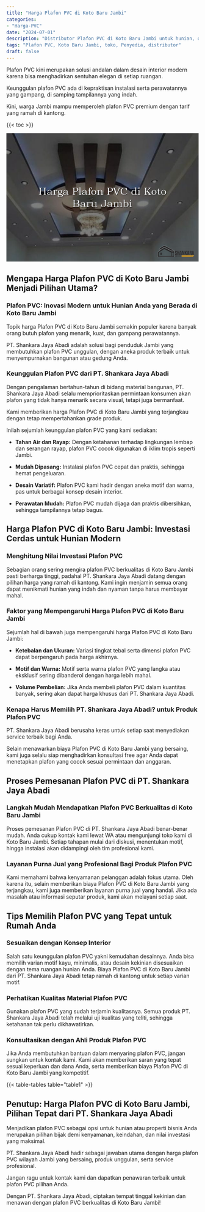 ```yaml
---
title: "Harga Plafon PVC di Koto Baru Jambi"
categories: 
- "Harga-PVC"
date: "2024-07-01"
description: "Distributor Plafon PVC di Koto Baru Jambi untuk hunian, office, serta ritel. Material terbaik, variasi motif, pilihan warna elegan, dengan servis penempatan dikerjakan oleh tenaga ahli ahli dan jaminan resmi!|Servis distribusi Plafon PVC di Koto Baru Jambi bagi keperluan rumah, perkantoran, atau ritel, dengan produk berkualitas dan instalasi oleh tim berpengalaman serta garansi resmi.|Alternatif Plafon PVC di Koto Baru Jambi yang andal bagi tempat tinggal, office, dan toko, bersama material unggulan dan pemasangan dikerjakan oleh teknisi ahli serta jaminan resmi.|Penjualan Plafon PVC di Koto Baru Jambi untuk tempat tinggal, perkantoran, dan ritel, dengan produk unggulan dan instalasi dikerjakan oleh teknisi berpengalaman, dilengkapi dengan garansi resmi.}"
tags: "Plafon PVC, Koto Baru Jambi, toko, Penyedia, distributor"
draft: false
---
```


Plafon PVC kini merupakan solusi andalan dalam desain interior modern karena bisa menghadirkan sentuhan elegan di setiap ruangan.

Keunggulan plafon PVC ada di kepraktisan instalasi serta perawatannya yang gampang, di samping tampilannya yang indah.

Kini, warga Jambi mampu memperoleh plafon PVC premium dengan tarif yang ramah di kantong.

{{< toc >}}

![Harga Plafon PVC di Koto Baru Jambi](/images/Harga-PVC/Harga-Plafon-PVC-di-Koto-Baru-Jambi.png)


## Mengapa Harga Plafon PVC di Koto Baru Jambi Menjadi Pilihan Utama?

### Plafon PVC: Inovasi Modern untuk Hunian Anda yang Berada di Koto Baru Jambi

Topik harga Plafon PVC di Koto Baru Jambi semakin populer karena banyak orang butuh plafon yang menarik, kuat, dan gampang perawatannya.

PT. Shankara Jaya Abadi adalah solusi bagi penduduk Jambi yang membutuhkan plafon PVC unggulan, dengan aneka produk terbaik untuk menyempurnakan bangunan atau gedung Anda.

### Keunggulan Plafon PVC dari PT. Shankara Jaya Abadi

Dengan pengalaman bertahun-tahun di bidang material bangunan, PT. Shankara Jaya Abadi selalu memprioritaskan permintaan konsumen akan plafon yang tidak hanya menarik secara visual, tetapi juga bermanfaat.

Kami memberikan harga Plafon PVC di Koto Baru Jambi yang terjangkau dengan tetap mempertahankan grade produk.

Inilah sejumlah keunggulan plafon PVC yang kami sediakan:

- **Tahan Air dan Rayap:** Dengan ketahanan terhadap lingkungan lembap dan serangan rayap, plafon PVC cocok digunakan di iklim tropis seperti Jambi.

- **Mudah Dipasang:** Instalasi plafon PVC cepat dan praktis, sehingga hemat pengeluaran.

- **Desain Variatif:** Plafon PVC kami hadir dengan aneka motif dan warna, pas untuk berbagai konsep desain interior.

- **Perawatan Mudah:** Plafon PVC mudah dijaga dan praktis dibersihkan, sehingga tampilannya tetap bagus.

## Harga Plafon PVC di Koto Baru Jambi: Investasi Cerdas untuk Hunian Modern

### Menghitung Nilai Investasi Plafon PVC

Sebagian orang sering mengira plafon PVC berkualitas di Koto Baru Jambi pasti berharga tinggi, padahal PT. Shankara Jaya Abadi datang dengan pilihan harga yang ramah di kantong. Kami ingin menjamin semua orang dapat menikmati hunian yang indah dan nyaman tanpa harus membayar mahal.

### Faktor yang Mempengaruhi Harga Plafon PVC di Koto Baru Jambi

Sejumlah hal di bawah juga mempengaruhi harga Plafon PVC di Koto Baru Jambi:

- **Ketebalan dan Ukuran:** Variasi tingkat tebal serta dimensi plafon PVC dapat berpengaruh pada harga akhirnya.

- **Motif dan Warna:** Motif serta warna plafon PVC yang langka atau eksklusif sering dibanderol dengan harga lebih mahal.

- **Volume Pembelian:** Jika Anda membeli plafon PVC dalam kuantitas banyak, sering akan dapat harga khusus dari PT. Shankara Jaya Abadi.

### Kenapa Harus Memilih PT. Shankara Jaya Abadi? untuk Produk Plafon PVC

PT. Shankara Jaya Abadi berusaha keras untuk setiap saat menyediakan service terbaik bagi Anda.

Selain menawarkan biaya Plafon PVC di Koto Baru Jambi yang bersaing, kami juga selalu siap menghadirkan konsultasi free agar Anda dapat menetapkan plafon yang cocok sesuai permintaan dan anggaran.

## Proses Pemesanan Plafon PVC di PT. Shankara Jaya Abadi

### Langkah Mudah Mendapatkan Plafon PVC Berkualitas di Koto Baru Jambi

Proses pemesanan Plafon PVC di PT. Shankara Jaya Abadi benar-benar mudah. Anda cukup kontak kami lewat WA atau mengunjungi toko kami di Koto Baru Jambi. Setiap tahapan mulai dari diskusi, menentukan motif, hingga instalasi akan didampingi oleh tim profesional kami.

### Layanan Purna Jual yang Profesional Bagi Produk Plafon PVC

Kami memahami bahwa kenyamanan pelanggan adalah fokus utama. Oleh karena itu, selain memberikan biaya Plafon PVC di Koto Baru Jambi yang terjangkau, kami juga memberikan layanan purna jual yang handal. Jika ada masalah atau informasi seputar produk, kami akan melayani setiap saat.

## Tips Memilih Plafon PVC yang Tepat untuk Rumah Anda

### Sesuaikan dengan Konsep Interior

Salah satu keunggulan plafon PVC yakni kemudahan desainnya. Anda bisa memilih varian motif kayu, minimalis, atau desain kekinian disesuaikan dengan tema ruangan hunian Anda. Biaya Plafon PVC di Koto Baru Jambi dari PT. Shankara Jaya Abadi tetap ramah di kantong untuk setiap varian motif.

### Perhatikan Kualitas Material Plafon PVC

Gunakan plafon PVC yang sudah terjamin kualitasnya. Semua produk PT. Shankara Jaya Abadi telah melalui uji kualitas yang teliti, sehingga ketahanan tak perlu dikhawatirkan.

### Konsultasikan dengan Ahli Produk Plafon PVC

Jika Anda membutuhkan bantuan dalam menyaring plafon PVC, jangan sungkan untuk kontak kami. Kami akan memberikan saran yang tepat sesuai keperluan dan dana Anda, serta memberikan biaya Plafon PVC di Koto Baru Jambi yang kompetitif.

{{< table-tables table="table1" >}}

## Penutup: Harga Plafon PVC di Koto Baru Jambi, Pilihan Tepat dari PT. Shankara Jaya Abadi

Menjadikan plafon PVC sebagai opsi untuk hunian atau properti bisnis Anda merupakan pilihan bijak demi kenyamanan, keindahan, dan nilai investasi yang maksimal.

PT. Shankara Jaya Abadi hadir sebagai jawaban utama dengan harga plafon PVC wilayah Jambi yang bersaing, produk unggulan, serta service profesional.

Jangan ragu untuk kontak kami dan dapatkan penawaran terbaik untuk plafon PVC pilihan Anda.

Dengan PT. Shankara Jaya Abadi, ciptakan tempat tinggal kekinian dan menawan dengan plafon PVC berkualitas di Koto Baru Jambi!
